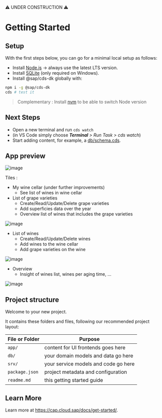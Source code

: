 ⚠️ UNDER CONSTRUCTION ⚠️

# Getting Started

## Setup

With the first steps below, you can go for a minimal local setup as follows:

  - Install [Node.js](https://nodejs.org/en/) → always use the latest LTS version.
  - Install [SQLite](https://www.npmjs.com/package/sqlite3) (only required on Windows).
  - Install @sap/cds-dk globally with:

```bash
npm i -g @sap/cds-dk
cds # test it
```

> Complementary : Install [nvm](https://github.com/nvm-sh/nvm) to be able to switch Node version 

## Next Steps

- Open a new terminal and run `cds watch` 
- (in VS Code simply choose _**Terminal** > Run Task > cds watch_)
- Start adding content, for example, a [db/schema.cds](db/schema.cds).

## App preview

![image](https://user-images.githubusercontent.com/47522598/138414246-74c2faf5-876d-40cf-80fe-4dad90118ac7.png)

Tiles :

- My wine cellar (under further improvements)
  - See list of wines in wine cellar
- List of grape varieties
  - Create/Read/Update/Delete grape varieties
  - Add superficies data over the year
  - Overview list of wines that includes the grape varieties

![image](https://user-images.githubusercontent.com/47522598/138414958-e86bf309-3877-4896-ab7d-1a801db94558.png)

- List of wines
  - Create/Read/Update/Delete wines
  - Add wines to the wine cellar
  - Add grape varieties on the wine

![image](https://user-images.githubusercontent.com/47522598/138415006-ac69fd32-9879-49db-928a-47620aa17851.png)

- Overview
  - Insight of wines list, wines per aging time, ...

![image](https://user-images.githubusercontent.com/47522598/138415058-fa5fab24-0838-474a-ada5-27970cec5b2f.png)

## Project structure


Welcome to your new project.

It contains these folders and files, following our recommended project layout:

File or Folder | Purpose
---------|----------
`app/` | content for UI frontends goes here
`db/` | your domain models and data go here
`srv/` | your service models and code go here
`package.json` | project metadata and configuration
`readme.md` | this getting started guide

## Learn More

Learn more at https://cap.cloud.sap/docs/get-started/.

